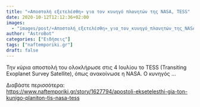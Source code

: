 ```yaml
---
title: "«Αποστολή εξετελέσθη» για τον κυνηγό πλανητών της NASA, TESS"
date: 2020-10-12T12:12:36+02:00
images:
  - "images/post/«Αποστολή_εξετελέσθη»_για_τον_κυνηγό_πλανητών_της_NASA__TESS.jpg"
author: "AstroBot"
categories: ["Ειδήσεις"]
tags: ["naftemporiki.gr"]
draft: false
---
```


Την κύρια αποστολή του ολοκλήρωσε στις 4 Ιουλίου το TESS (Transiting Exoplanet Survey Satellite), όπως ανακοίνωσε η NASA. O κυνηγός ...

Διαβάστε περισσότερα: https://www.naftemporiki.gr/story/1627794/apostoli-eksetelesthi-gia-ton-kunigo-planiton-tis-nasa-tess
